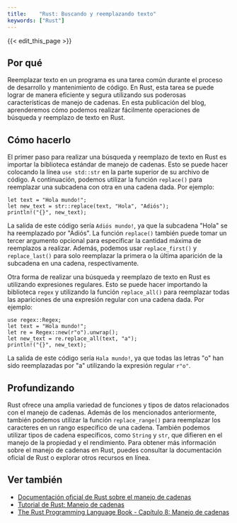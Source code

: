 ```yaml
---
title:    "Rust: Buscando y reemplazando texto"
keywords: ["Rust"]
---
```


{{< edit_this_page >}}

## Por qué

Reemplazar texto en un programa es una tarea común durante el proceso de desarrollo y mantenimiento de código. En Rust, esta tarea se puede lograr de manera eficiente y segura utilizando sus poderosas características de manejo de cadenas. En esta publicación del blog, aprenderemos cómo podemos realizar fácilmente operaciones de búsqueda y reemplazo de texto en Rust.

## Cómo hacerlo

El primer paso para realizar una búsqueda y reemplazo de texto en Rust es importar la biblioteca estándar de manejo de cadenas. Esto se puede hacer colocando la línea `use std::str` en la parte superior de su archivo de código. A continuación, podemos utilizar la función `replace()` para reemplazar una subcadena con otra en una cadena dada. Por ejemplo:

```
let text = "Hola mundo!";
let new_text = str::replace(text, "Hola", "Adiós");
println!("{}", new_text);
```

La salida de este código sería `Adiós mundo!`, ya que la subcadena "Hola" se ha reemplazado por "Adiós". La función `replace()` también puede tomar un tercer argumento opcional para especificar la cantidad máxima de reemplazos a realizar. Además, podemos usar `replace_first()` y `replace_last()` para solo reemplazar la primera o la última aparición de la subcadena en una cadena, respectivamente.

Otra forma de realizar una búsqueda y reemplazo de texto en Rust es utilizando expresiones regulares. Esto se puede hacer importando la biblioteca `regex` y utilizando la función `replace_all()` para reemplazar todas las apariciones de una expresión regular con una cadena dada. Por ejemplo:

```
use regex::Regex;
let text = "Hola mundo!";
let re = Regex::new(r"o").unwrap();
let new_text = re.replace_all(text, "a");
println!("{}", new_text);
```

La salida de este código sería `Hala mundo!`, ya que todas las letras "o" han sido reemplazadas por "a" utilizando la expresión regular `r"o"`.

## Profundizando

Rust ofrece una amplia variedad de funciones y tipos de datos relacionados con el manejo de cadenas. Además de los mencionados anteriormente, también podemos utilizar la función `replace_range()` para reemplazar los caracteres en un rango específico de una cadena. También podemos utilizar tipos de cadena específicos, como `String` y `str`, que difieren en el manejo de la propiedad y el rendimiento. Para obtener más información sobre el manejo de cadenas en Rust, puedes consultar la documentación oficial de Rust o explorar otros recursos en línea.

## Ver también

- [Documentación oficial de Rust sobre el manejo de cadenas](https://doc.rust-lang.org/stable/std/str/index.html)
- [Tutorial de Rust: Manejo de cadenas](https://www.tutorialspoint.com/rust/rust_strings.htm)
- [The Rust Programming Language Book - Capítulo 8: Manejo de cadenas](https://doc.rust-lang.org/book/ch08-02-strings.html)